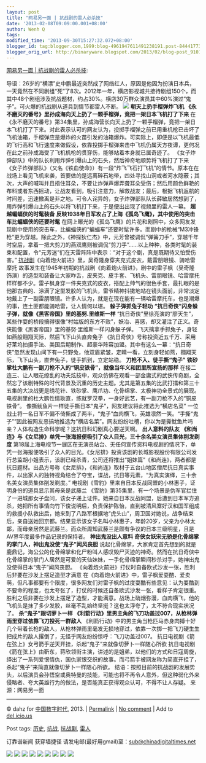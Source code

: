 ```yaml
---
layout: post
title: "网易另一面 | 抗战剧的雷人必杀技"
date: '2013-02-08T09:09:00.001+08:00'
author: Wenh Q
tags:
modified_time: '2013-09-30T15:27:32.072+08:00'
blogger_id: tag:blogger.com,1999:blog-4961947611491238191.post-8444177393429850949
blogger_orig_url: http://binaryware.blogspot.com/2013/02/blog-post_9101.html
---
```

[网易另一面 |
抗战剧的雷人必杀技](http://feedproxy.google.com/~r/chinagfwblog/~3/Jg9Hmuc7HPU/):

导语：26岁的“横漂”史中鹏最近突然成了网络红人，原因是他因为扮演日本兵，一天竟然在不同剧组“死”了8次。2012年一年，横店影视城共接待剧组150个，而其中48个剧组涉及抗战题材，约占30%。横店30万群众演员其中60%演过“鬼子”。可火爆的抗战剧从道具到情节都雷人不断。
[![](https://meilizhongguo.biz/chinese/files/2013/02/13855.jpg)](https://meilizhongguo.biz/chinese/2013/02/%e7%bd%91%e6%98%93%e5%8f%a6%e4%b8%80%e9%9d%a2-%e6%8a%97%e6%88%98%e5%89%a7%e7%9a%84%e9%9b%b7%e4%ba%ba%e5%bf%85%e6%9d%80%e6%8a%80/attachment/13855/)
**朝天上扔手榴弹炸飞机**
**《永不磨灭的番号》里孙成海向天上扔了一颗手榴弹，竟把一架日本飞机打了下来**
在《永不磨灭的番号》第34集里，孙成海营长向天上扔了一颗手榴弹，竟把一架日本飞机打了下来。对此表示认可的网友认为，投掷手榴弹之前已用重机枪已击坏了飞机油箱，手榴弹应是爆炸的火苗引发的油箱爆炸。可实际上，即便是以飞机最低的飞行高和飞行速度来做假设，依靠投掷手榴弹来击中飞机仍属天方夜谭，更何况在此之前孙成海受了飞机机枪的贯穿伤，能够站着本身就已属奇迹了。
《女子炸弹部队》中的队长利用炸弹引爆山上的石头，然后神奇地顺势将飞机打了下来
《女子炸弹部队》（又名《铁血使命》）有一段“炸飞飞石打飞机”的情节。原本在在战场上看见飞机来袭，首要做的是远离碎石地带，四处寻找山洞或者河水隐蔽；其次，大声的喊叫并且捂住耳朵，不要让炸弹声爆弄聋耳朵受伤；然后用颜色鲜艳的布料或者东西摇动，让战友看到，吸引注意力，解救战友；最后，根据飞机返航的时间差，迅速撤离是非之地。可令人诧异的，女子炸弹部队队长薛敏居然想到了，用炸弹引爆山上的石头以将飞机打下来，于是便出出现了视频里的雷人一幕。
**超越蝙蝠侠的时髦装备**
**反映1938年日军攻占了上海《孤岛飞鹰》，其中使用的突击车比蝙蝠侠的还要时髦**
在网上曝光的《孤岛飞鹰》的片花和剧照中，众多网友发现剧中使用的突击车，比蝙蝠侠的“蝙蝠车”还要时髦许多。而剧中的枪械“M3冲锋枪”更为穿越。除此之外，《神探狄仁杰》中，元芳曾被调侃“弹簧刀手”，穿越千年时空后，拿着一把大剪刀的燕双鹰则被调侃“剪刀手”……以上种种，各类时髦的装束和配置，令“元芳迷”们在天雷阵阵中表示：“对于这个剧，真是既期待又怕受伤害。”
[抗战剧](https://meilizhongguo.biz/chinese/tag/%e6%8a%97%e6%88%98%e5%89%a7/?category=10466 "标签 抗战剧 下的日志")《向着炮火前进》里，吴奇隆身穿夹克式皮衣，戴雷朋眼镜、骑哈雷摩托
故事发生在1945年初期的抗战剧《向着炮火前进》，剧中的雷子枫（吴奇隆饰演）的造型和装备让大家咋舌，皮夹克、皮手套、飞机头、雷朋眼镜、哈雷摩托样样都不少。雷子枫身穿一件夹克式的皮衣，搭配上帅气的很色手套，最扎眼的是他那古典的、涂满了定型发胶的飞机头，雷爷精神抖擞地站在镜头面前，非常淡定地戴上了一副雷朋眼镜。许多人认为，就是在现在能有一辆哈雷摩托车，也是潮爆的事，连土匪都能骑哈雷，让人情何以堪。
**躲子弹抓兔子轻功**
**“抗日奇侠”闪身躲子弹，就像《黑客帝国》里的基努.里维斯一样**
“抗日奇侠”里徐亮演的“廖天生”，某些作耍的桥段搞得很像“村姑版的东方不败”，妖冶、喜感，却又灌注了正义。奇侠能像《黑客帝国》里的基努·里维斯一样闪身躲子弹。
飞天擒拿手抓兔子，身轻如燕般翱翔天际，然后飞下山头直奔兔子
《抗日奇侠》号称投资近五千万、采用好莱坞拍摄手法、美国后期制作、超豪华阵容加盟。其中有这么一幕：“抗日奇侠”忽然发现山间下有一只野兔，他双眉紧皱，定睛一看，立刻身轻如燕，翱翔天际，飞下山头，直奔兔子，徒手抓到，立定站稳。
**刀枪不入、徒手撕“鬼子”**
**铁砂掌杜大鹏有一副刀枪不入的“铜皮铁骨”，就像当年义和团里所宣扬的那样**
在接二连三、让人眼花缭乱的功夫炫技中，观众仿佛在观看一部金庸式的武侠传奇剧，全然忘了该剧特殊的时代背景及沉重的历史主题。尤其是第五集的比武打擂和第三十五集的大决战更是绣花针、铁砂掌、鹰爪功、化骨绵掌、太极神功全景式的展现。电视剧里的杜大鹏性情耿直，练就罗汉拳，一身好武艺，有一副刀枪不入的“铜皮铁骨”。
像撕鱿鱼片一样徒手撕日本“鬼子”，网友建议将此推选为“横店名菜”
一位战士将一名日军不偏不倚撕成了两半，“鬼子”血肉横飞，英雄凛然一笑。“手撕“鬼子””因此被网友恶搞地推选为“横店名菜”。网友纷纷吐槽，你以为是撕鱿鱼片吗亲？人体构造生命科学呢？这抗日科幻剧真心要逆天啊。
**出人意料的队友**
**《和尚连》与《女尼排》单凭一张海报便吸引了众人目光，三十余名美女演员集体削发剃度**
第18届上海电视节一展区在无演员站台、无任何宣传资料电视剧的情况下，单凭一张海报便吸引了众人的目光。《女尼排》投资该剧的长城影视股份有限公司发行总监胡小姐表示，该剧已经杀青，公司还将推出“姐妹篇”《和尚连》，两者都是抗日题材。出品方号称《女尼排》，《和尚连》取材于五台山地区僧尼抗日真实事件，以出家人的独特视角结合了夺宝，谍战，抗日等元素，“为真实演绎，三十余名美女演员集体削发剃度。”
电视剧《雪豹》里来自日本反战同盟的小林惠子，证明身份的道具显示其母亲是武藤兰
《雪豹》第35集里，有一个场景是伪军官拦住了一进城那女子盘问，该女子递上证件。她来自日本反战同盟，后遭到日本军方追杀，她把所有事情向竹下俊说明后，负责保护陈怡，直到被清风寨好汉和国军组成的救援小队救出后，她来到了八路军根据地“虎头山”，周卫国对她说，战争结束后，亲自送她回京都。结果显示该女子名叫小林惠子，年龄20岁，父亲为小林太郞，而母亲居然是武藤兰。而众所周知武藤兰是颇有争议的日本三级明星，且是AV界年度最多作品记录的保持者。
**神出鬼没出人意料**
**奇侠女妖宋无骄是化骨绵掌的掌门人，神出鬼没使“鬼子”闻风丧胆**
说起化骨绵掌，大家肯定首先想到的就是鹿鼎记，海公公的化骨绵掌和化尸粉叫人感叹毁尸灭迹的神奇。然而在抗日奇侠中化骨绵掌的掌门人居然是可爱的天仙妹妹，一手化骨绵掌瞬间秒杀对手，她神出鬼没使得日本“鬼子”闻风丧胆。
《向着炮火前进》打仗时自备欧式沙发一张，胜利后非要在沙发上摆足造型才满意
在《向着炮火前进》中，雷子枫爱耍酷、爱卖萌，但凡事都要有个限度，很多网友们对雷子枫的过度耍酷有些意见：认为耍酷到不要命的程度，也太夸张了，打仗的时候还自备欧式沙发一张，看样子肯定很重。胜利之后非要在沙发上摆足了造型，才能满意。战场上硝烟弥漫，血肉横飞，他的飞机头是抹了多少发胶，丝毫不乱始终坚挺？这也太浮夸了，太不符合现实状况了。
**杀“鬼子”跟切萝卜一样**
**《利箭行动》里男主角的飞刀功盖过007，从枪林弹雨里穿过依靠飞刀投死一群敌人**
《利箭行动》中的男主角当枪匹马赤身肉搏十好几个带着长枪的敌人，从枪林弹雨里毫发无损地穿过，依靠一次掷一把飞刀硬生生把成片的敌人撂倒了，无怪乎网友纷纷惊呼：飞刀功盖过007。
抗日电视剧《箭在弦上》女弓箭手逆天开挂，杀起“鬼子”来就像切萝卜一样随心所欲
抗日电视剧《箭在弦上》由靳东，蒋欣领衔主演，讲述的是姐弟，以他们的方式和日寇周旋，绎出了一系列爱恨情仇，国仇家恨交织的故事。而弓箭手被网友称为简直开挂了，杀起“鬼子”来简直就像切萝卜一样随心所欲。
结语：按照目前的抗战剧的发展势头，以后演员会孙悟空或奥特曼的技能，可能也将不再令人意外，但这种弱化外来侵略者、夸大英雄行为的做法，是否能真正获得观众认可，不得不让人存疑。
来源：网易另一面

* * * * *

© dahz for [中国数字时代](https://meilizhongguo.biz/chinese), 2013. |
[Permalink](https://meilizhongguo.biz/chinese/2013/02/%e7%bd%91%e6%98%93%e5%8f%a6%e4%b8%80%e9%9d%a2-%e6%8a%97%e6%88%98%e5%89%a7%e7%9a%84%e9%9b%b7%e4%ba%ba%e5%bf%85%e6%9d%80%e6%8a%80/)
|
[No
comment](https://meilizhongguo.biz/chinese/2013/02/%e7%bd%91%e6%98%93%e5%8f%a6%e4%b8%80%e9%9d%a2-%e6%8a%97%e6%88%98%e5%89%a7%e7%9a%84%e9%9b%b7%e4%ba%ba%e5%bf%85%e6%9d%80%e6%8a%80/#comments)
|
Add to
[del.icio.us](http://del.icio.us/post?url=https://meilizhongguo.biz/chinese/2013/02/%e7%bd%91%e6%98%93%e5%8f%a6%e4%b8%80%e9%9d%a2-%e6%8a%97%e6%88%98%e5%89%a7%e7%9a%84%e9%9b%b7%e4%ba%ba%e5%bf%85%e6%9d%80%e6%8a%80/&title=%E7%BD%91%E6%98%93%E5%8F%A6%E4%B8%80%E9%9D%A2%20%7C%20%E6%8A%97%E6%88%98%E5%89%A7%E7%9A%84%E9%9B%B7%E4%BA%BA%E5%BF%85%E6%9D%80%E6%8A%80)


Post tags:
[历史](https://meilizhongguo.biz/chinese/tag/%e5%8e%86%e5%8f%b2/?category=10466),
[抗战](https://meilizhongguo.biz/chinese/tag/%e6%8a%97%e6%88%98/?category=10466),
[抗战剧](https://meilizhongguo.biz/chinese/tag/%e6%8a%97%e6%88%98%e5%89%a7/?category=10466),
[雷人](https://meilizhongguo.biz/chinese/tag/%e9%9b%b7%e4%ba%ba/?category=10466)

订靠谱新闻 获穿墙捷径
请发电邮(最好用gmail)至：sub@chinadigitaltimes.net


[![](http://feeds.feedburner.com/~ff/chinagfwblog?d=yIl2AUoC8zA)](http://feeds.feedburner.com/~ff/chinagfwblog?a=Jg9Hmuc7HPU:QFW7xI6IvHA:yIl2AUoC8zA)
[![](http://feeds.feedburner.com/~ff/chinagfwblog?i=Jg9Hmuc7HPU:QFW7xI6IvHA:-BTjWOF_DHI)](http://feeds.feedburner.com/~ff/chinagfwblog?a=Jg9Hmuc7HPU:QFW7xI6IvHA:-BTjWOF_DHI)
[![](http://feeds.feedburner.com/~ff/chinagfwblog?i=Jg9Hmuc7HPU:QFW7xI6IvHA:F7zBnMyn0Lo)](http://feeds.feedburner.com/~ff/chinagfwblog?a=Jg9Hmuc7HPU:QFW7xI6IvHA:F7zBnMyn0Lo)
[![](http://feeds.feedburner.com/~ff/chinagfwblog?i=Jg9Hmuc7HPU:QFW7xI6IvHA:V_sGLiPBpWU)](http://feeds.feedburner.com/~ff/chinagfwblog?a=Jg9Hmuc7HPU:QFW7xI6IvHA:V_sGLiPBpWU)
[![](http://feeds.feedburner.com/~ff/chinagfwblog?d=qj6IDK7rITs)](http://feeds.feedburner.com/~ff/chinagfwblog?a=Jg9Hmuc7HPU:QFW7xI6IvHA:qj6IDK7rITs)
[![](http://feeds.feedburner.com/~ff/chinagfwblog?d=l6gmwiTKsz0)](http://feeds.feedburner.com/~ff/chinagfwblog?a=Jg9Hmuc7HPU:QFW7xI6IvHA:l6gmwiTKsz0)
[![](http://feeds.feedburner.com/~ff/chinagfwblog?i=Jg9Hmuc7HPU:QFW7xI6IvHA:gIN9vFwOqvQ)](http://feeds.feedburner.com/~ff/chinagfwblog?a=Jg9Hmuc7HPU:QFW7xI6IvHA:gIN9vFwOqvQ)
[![](http://feeds.feedburner.com/~ff/chinagfwblog?d=TzevzKxY174)](http://feeds.feedburner.com/~ff/chinagfwblog?a=Jg9Hmuc7HPU:QFW7xI6IvHA:TzevzKxY174)
![](http://feeds.feedburner.com/~r/chinagfwblog/~4/Jg9Hmuc7HPU)
